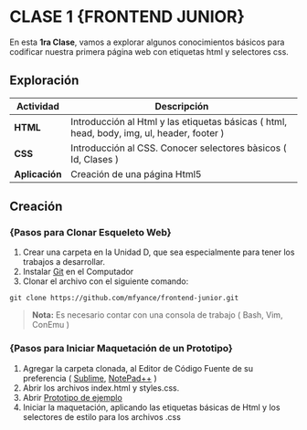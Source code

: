 # CLASE 1 {FRONTEND JUNIOR}
En esta **1ra Clase**, vamos a explorar algunos conocimientos básicos para codificar nuestra primera página web con etiquetas html y selectores css.

## Exploración
<a name="todas_las_tareas"></a>Actividad | Descripción
---------------- | ---
**HTML**   | Introducción al Html y las etiquetas básicas ( html, head, body, img, ul, header, footer )
**CSS**    | Introducción al CSS. Conocer selectores bàsicos ( Id, Clases )
**Aplicación**    | Creación de una página Html5

## Creación
### <i class="icon-folder-open"></i> {Pasos para Clonar Esqueleto Web}
1. Crear una carpeta en la Unidad D, que sea especialmente para tener los trabajos a desarrollar.
2. Instalar [Git](https://git-scm.com/download/win) en el Computador
3. Clonar el archivo con el siguiente comando: 
```
git clone https://github.com/mfyance/frontend-junior.git
```
> **Nota:**
> Es necesario contar con una consola de trabajo ( Bash, Vim, ConEmu )

### <i class="icon-folder-open"></i> {Pasos para Iniciar Maquetación de un Prototipo}
1. Agregar la carpeta clonada, al Editor de Código Fuente de su preferencia ( [Sublime](https://www.sublimetext.com/3), [NotePad++](https://notepad-plus-plus.org/) )
2. Abrir los archivos index.html y styles.css.
3. Abrir [Prototipo de ejemplo](https://drive.google.com/file/d/0Bxx13yDV_gjFX3JweUNReWdtbU0/view?usp=sharing)
4. Iniciar la maquetación, aplicando las etiquetas básicas de Html y los selectores de estilo para los archivos .css

